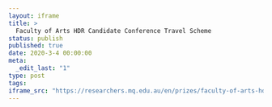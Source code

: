 ```yaml
---
layout: iframe
title: >
  Faculty of Arts HDR Candidate Conference Travel Scheme
status: publish
published: true
date: 2020-3-4 00:00:00
meta:
  _edit_last: "1"
type: post
tags:
iframe_src: "https://researchers.mq.edu.au/en/prizes/faculty-of-arts-hdr-candidate-conference-travel-scheme"
---
```

        